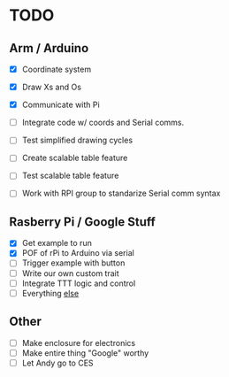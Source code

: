 # TODO
## Arm / Arduino
- [X] Coordinate system

- [X] Draw Xs and Os

- [X] Communicate with Pi

- [ ] Integrate code w/ coords and Serial comms.

- [ ] Test simplified drawing cycles

- [ ] Create scalable table feature

- [ ] Test scalable table feature

- [ ] Work with RPI group to standarize Serial comm syntax

## Rasberry Pi / Google Stuff
- [x] Get example to run
- [x] POF of rPi to Arduino via serial
- [ ] Trigger example with button
- [ ] Write our own custom trait
- [ ] Integrate TTT logic and control
- [ ] Everything [else](https://imgur.com/gallery/RadSf)

## Other
- [ ] Make enclosure for electronics
- [ ] Make entire thing "Google" worthy
- [ ] Let Andy go to CES
